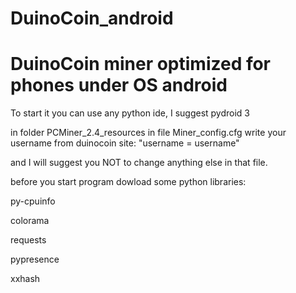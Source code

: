 # DuinoCoin_android
# DuinoCoin miner optimized for phones under  OS android

To start it you can use any python ide, I suggest pydroid 3

in folder PCMiner_2.4_resources in file Miner_config.cfg write your username from duinocoin site: "username = username"

and I will suggest you NOT to change anything else in that file.

before you start program dowload some python libraries:

  py-cpuinfo

  colorama

  requests
  
  pypresence
  
  xxhash
  
